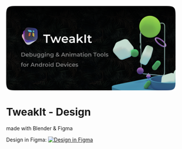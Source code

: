 <img src="https://raw.githubusercontent.com/MartinRGB/TweakIt-Desktop/design/art/hero.png?token=ABVV6IU23ESHK4A26IK4XTC7XNTTM" width="460" height="230"/>

# TweakIt - Design

made with Blender & Figma

Design in Figma:
<a href="https://www.figma.com/file/ZQtmLcv4iLl8S3ecVVHBgm/TweakIt?node-id=0%3A1" target="_blank">
<img src="https://img.shields.io/badge/-Figma%20Link-000?&logo=Figma" alt="Design in Figma" />
</a>
